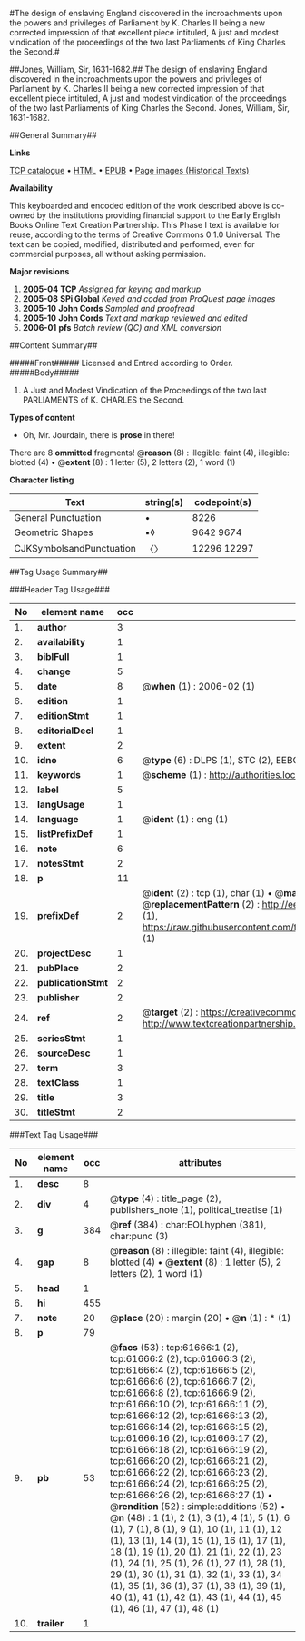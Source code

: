 #The design of enslaving England discovered in the incroachments upon the powers and privileges of Parliament by K. Charles II being a new corrected impression of that excellent piece intituled, A just and modest vindication of the proceedings of the two last Parliaments of King Charles the Second.#

##Jones, William, Sir, 1631-1682.##
The design of enslaving England discovered in the incroachments upon the powers and privileges of Parliament by K. Charles II being a new corrected impression of that excellent piece intituled, A just and modest vindication of the proceedings of the two last Parliaments of King Charles the Second.
Jones, William, Sir, 1631-1682.

##General Summary##

**Links**

[TCP catalogue](http://www.ota.ox.ac.uk/tcp/)  • 
[HTML](http://tei.it.ox.ac.uk/tcp/Texts-HTML/free/A41/A41165.html)  • 
[EPUB](http://tei.it.ox.ac.uk/tcp/Texts-EPUB/free/A41/A41165.epub) • 
[Page images (Historical Texts)](https://data.historicaltexts.jisc.ac.uk/view?pubId=eebo-12416219e&pageId=eebo-12416219e-61666-1)

**Availability**

This keyboarded and encoded edition of the
	       work described above is co-owned by the institutions
	       providing financial support to the Early English Books
	       Online Text Creation Partnership. This Phase I text is
	       available for reuse, according to the terms of Creative
	       Commons 0 1.0 Universal. The text can be copied,
	       modified, distributed and performed, even for
	       commercial purposes, all without asking permission.

**Major revisions**

1. __2005-04__ __TCP__ *Assigned for keying and markup*
1. __2005-08__ __SPi Global__ *Keyed and coded from ProQuest page images*
1. __2005-10__ __John Cords__ *Sampled and proofread*
1. __2005-10__ __John Cords__ *Text and markup reviewed and edited*
1. __2006-01__ __pfs__ *Batch review (QC) and XML conversion*

##Content Summary##

#####Front#####
Licensed and Entred according to Order.
#####Body#####

1. A Just and Modest Vindication of the Proceedings of the two last PARLIAMENTS of K. CHARLES the Second.

**Types of content**

  * Oh, Mr. Jourdain, there is **prose** in there!

There are 8 **ommitted** fragments! 
 @__reason__ (8) : illegible: faint (4), illegible: blotted (4)  •  @__extent__ (8) : 1 letter (5), 2 letters (2), 1 word (1)

**Character listing**


|Text|string(s)|codepoint(s)|
|---|---|---|
|General Punctuation|•|8226|
|Geometric Shapes|▪◊|9642 9674|
|CJKSymbolsandPunctuation|〈〉|12296 12297|

##Tag Usage Summary##

###Header Tag Usage###

|No|element name|occ|attributes|
|---|---|---|---|
|1.|__author__|3||
|2.|__availability__|1||
|3.|__biblFull__|1||
|4.|__change__|5||
|5.|__date__|8| @__when__ (1) : 2006-02 (1)|
|6.|__edition__|1||
|7.|__editionStmt__|1||
|8.|__editorialDecl__|1||
|9.|__extent__|2||
|10.|__idno__|6| @__type__ (6) : DLPS (1), STC (2), EEBO-CITATION (1), OCLC (1), VID (1)|
|11.|__keywords__|1| @__scheme__ (1) : http://authorities.loc.gov/ (1)|
|12.|__label__|5||
|13.|__langUsage__|1||
|14.|__language__|1| @__ident__ (1) : eng (1)|
|15.|__listPrefixDef__|1||
|16.|__note__|6||
|17.|__notesStmt__|2||
|18.|__p__|11||
|19.|__prefixDef__|2| @__ident__ (2) : tcp (1), char (1)  •  @__matchPattern__ (2) : ([0-9\-]+):([0-9IVX]+) (1), (.+) (1)  •  @__replacementPattern__ (2) : http://eebo.chadwyck.com/downloadtiff?vid=$1&page=$2 (1), https://raw.githubusercontent.com/textcreationpartnership/Texts/master/tcpchars.xml#$1 (1)|
|20.|__projectDesc__|1||
|21.|__pubPlace__|2||
|22.|__publicationStmt__|2||
|23.|__publisher__|2||
|24.|__ref__|2| @__target__ (2) : https://creativecommons.org/publicdomain/zero/1.0/ (1), http://www.textcreationpartnership.org/docs/. (1)|
|25.|__seriesStmt__|1||
|26.|__sourceDesc__|1||
|27.|__term__|3||
|28.|__textClass__|1||
|29.|__title__|3||
|30.|__titleStmt__|2||


###Text Tag Usage###

|No|element name|occ|attributes|
|---|---|---|---|
|1.|__desc__|8||
|2.|__div__|4| @__type__ (4) : title_page (2), publishers_note (1), political_treatise (1)|
|3.|__g__|384| @__ref__ (384) : char:EOLhyphen (381), char:punc (3)|
|4.|__gap__|8| @__reason__ (8) : illegible: faint (4), illegible: blotted (4)  •  @__extent__ (8) : 1 letter (5), 2 letters (2), 1 word (1)|
|5.|__head__|1||
|6.|__hi__|455||
|7.|__note__|20| @__place__ (20) : margin (20)  •  @__n__ (1) : * (1)|
|8.|__p__|79||
|9.|__pb__|53| @__facs__ (53) : tcp:61666:1 (2), tcp:61666:2 (2), tcp:61666:3 (2), tcp:61666:4 (2), tcp:61666:5 (2), tcp:61666:6 (2), tcp:61666:7 (2), tcp:61666:8 (2), tcp:61666:9 (2), tcp:61666:10 (2), tcp:61666:11 (2), tcp:61666:12 (2), tcp:61666:13 (2), tcp:61666:14 (2), tcp:61666:15 (2), tcp:61666:16 (2), tcp:61666:17 (2), tcp:61666:18 (2), tcp:61666:19 (2), tcp:61666:20 (2), tcp:61666:21 (2), tcp:61666:22 (2), tcp:61666:23 (2), tcp:61666:24 (2), tcp:61666:25 (2), tcp:61666:26 (2), tcp:61666:27 (1)  •  @__rendition__ (52) : simple:additions (52)  •  @__n__ (48) : 1 (1), 2 (1), 3 (1), 4 (1), 5 (1), 6 (1), 7 (1), 8 (1), 9 (1), 10 (1), 11 (1), 12 (1), 13 (1), 14 (1), 15 (1), 16 (1), 17 (1), 18 (1), 19 (1), 20 (1), 21 (1), 22 (1), 23 (1), 24 (1), 25 (1), 26 (1), 27 (1), 28 (1), 29 (1), 30 (1), 31 (1), 32 (1), 33 (1), 34 (1), 35 (1), 36 (1), 37 (1), 38 (1), 39 (1), 40 (1), 41 (1), 42 (1), 43 (1), 44 (1), 45 (1), 46 (1), 47 (1), 48 (1)|
|10.|__trailer__|1||
